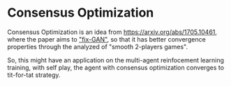 # Consensus Optimization 

Consensus Optimization is an idea from https://arxiv.org/abs/1705.10461, where the paper aims to ["fix-GAN"](http://www.inference.vc/my-notes-on-the-numerics-of-gans/), so that it has better convergence properties through the analyzed of "smooth 2-players games".

So, this might have an application on the multi-agent reinfocement learning training, with self play, the agent with consensus optimization converges to tit-for-tat strategy. 

